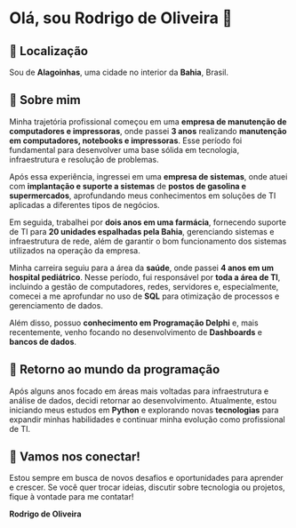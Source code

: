 # Olá, sou Rodrigo de Oliveira 👋

## 📍 Localização
Sou de **Alagoinhas**, uma cidade no interior da **Bahia**, Brasil.

## 💼 Sobre mim

Minha trajetória profissional começou em uma **empresa de manutenção de computadores e impressoras**, onde passei **3 anos** realizando **manutenção em computadores, notebooks e impressoras**. Esse período foi fundamental para desenvolver uma base sólida em tecnologia, infraestrutura e resolução de problemas.

Após essa experiência, ingressei em uma **empresa de sistemas**, onde atuei com **implantação e suporte a sistemas** de **postos de gasolina e supermercados**, aprofundando meus conhecimentos em soluções de TI aplicadas a diferentes tipos de negócios.

Em seguida, trabalhei por **dois anos em uma farmácia**, fornecendo suporte de TI para **20 unidades espalhadas pela Bahia**, gerenciando sistemas e infraestrutura de rede, além de garantir o bom funcionamento dos sistemas utilizados na operação da empresa.

Minha carreira seguiu para a área da **saúde**, onde passei **4 anos em um hospital pediátrico**. Nesse período, fui responsável por **toda a área de TI**, incluindo a gestão de computadores, redes, servidores e, especialmente, comecei a me aprofundar no uso de **SQL** para otimização de processos e gerenciamento de dados.

Além disso, possuo **conhecimento em Programação Delphi** e, mais recentemente, venho focando no desenvolvimento de **Dashboards** e **bancos de dados**.

## 🔄 Retorno ao mundo da programação

Após alguns anos focado em áreas mais voltadas para infraestrutura e análise de dados, decidi retornar ao desenvolvimento. Atualmente, estou iniciando meus estudos em **Python** e explorando novas **tecnologias** para expandir minhas habilidades e continuar minha evolução como profissional de TI.

## 💬 Vamos nos conectar!

Estou sempre em busca de novos desafios e oportunidades para aprender e crescer. Se você quer trocar ideias, discutir sobre tecnologia ou projetos, fique à vontade para me contatar!

**Rodrigo de Oliveira**  



